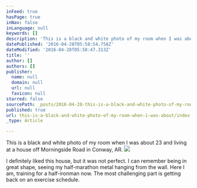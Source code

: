 ```yaml
---
inFeed: true
hasPage: true
inNav: false
inLanguage: null
keywords: []
description: 'This is a black and white photo of my room when I was about 23 and living at a house off Morningside Road in Conway, AR. I definitely liked this house, but it was not perfect. I can remember being in great shape, seeing my half-marathon metal hanging from the wall. Here I am, training for a half-ironman now. The most challenging part is getting back on an exercise schedule. '
datePublished: '2016-04-28T05:58:54.758Z'
dateModified: '2016-04-28T05:58:47.313Z'
title: ''
author: []
authors: []
publisher:
  name: null
  domain: null
  url: null
  favicon: null
starred: false
sourcePath: _posts/2016-04-28-this-is-a-black-and-white-photo-of-my-room-when-i-was-about.md
published: true
url: this-is-a-black-and-white-photo-of-my-room-when-i-was-about/index.html
_type: Article

---
```

This is a black and white photo of my room when I was about 23 and living at a house off Morningside Road in Conway, AR.
![](https://the-grid-user-content.s3-us-west-2.amazonaws.com/f24c68f8-56c3-431a-9dda-7d14eedc4704.jpg)

I definitely liked this house, but it was not perfect. I can remember being in great shape, seeing my half-marathon metal hanging from the wall. Here I am, training for a half-ironman now. The most challenging part is getting back on an exercise schedule.